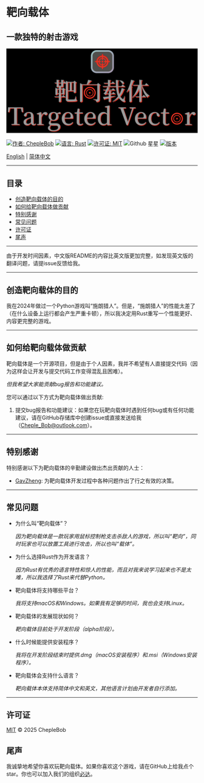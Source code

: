 # 靶向载体

## 一款独特的射击游戏

![Game Banner](Resources/assets/images/banner.png)

[![作者: ChepleBob](https://img.shields.io/badge/作者-ChepleBob-00B4D8)](https://github.com/ChepleBob30)
[![语言: Rust](https://img.shields.io/badge/语言-Rust-5F4C49)](https://www.rust-lang.org/)
[![许可证: MIT](https://img.shields.io/badge/许可证-MIT-yellow.svg)](https://opensource.org/licenses/MIT)
![Github 星星](https://img.shields.io/github/stars/ChepleBob30/targeted-vector?style=flat&color=red)
[![版本](https://img.shields.io/badge/版本-v0.19.0_alpha.1-blue)](https://github.com/ChepleBob30/Targeted-Vector/releases)

[English](./README.md) | [简体中文](./README_zh.md)

---

## 目录

- [创造靶向载体的目的](#创造靶向载体的目的)
- [如何给靶向载体做贡献](#如何给靶向载体做贡献)
- [特别感谢](#特别感谢)
- [常见问题](#常见问题)
- [许可证](#许可证)
- [尾声](#尾声)

---

由于开发时间因素，中文版README的内容比英文版更加完整，如发现英文版的翻译问题，请提issue反馈给我。

---

## 创造靶向载体的目的

我在2024年做过一个Python游戏叫“施朗猎人”。但是，“施朗猎人”的性能太差了（在什么设备上运行都会产生严重卡顿），所以我决定用Rust重写一个性能更好、内容更完整的游戏。

---

## 如何给靶向载体做贡献

靶向载体是一个开源项目，但是由于个人因素，我并不希望有人直接提交代码（因为这样会让开发与提交代码工作变得混乱且困难）。

*但我希望大家能贡献bug报告和功能建议。*

您可以通过以下方式为靶向载体做出贡献:

1. 提交bug报告和功能建议：如果您在玩靶向载体时遇到任何bug或有任何功能建议，请在GitHub存储库中创建issue或直接发送给我（<Cheple_Bob@outlook.com>）。

---

## 特别感谢

特别感谢以下为靶向载体的辛勤建设做出杰出贡献的人士：

- [GavZheng](https://github.com/GavZheng): 为靶向载体开发过程中各种问题作出了行之有效的决策。

---

## 常见问题

- 为什么叫“靶向载体”？

    *因为靶向载体是一款玩家用鼠标控制枪支击杀敌人的游戏，所以叫“靶向”，同时玩家也可以放置工具进行攻击，所以也叫“载体”。*

- 为什么选择Rust作为开发语言？

    *因为Rust有优秀的语言特性和惊人的性能，而且对我来说学习起来也不是太难，所以我选择了Rust来代替Python。*

- 靶向载体将支持哪些平台？

    *我将支持macOS和Windows。如果我有足够的时间，我也会支持Linux。*

- 靶向载体的发展现状如何？

    *靶向载体目前处于开发阶段（alpha阶段）。*

- 什么时候能提供安装程序？

    *我将在开发阶段结束时提供.dmg（macOS安装程序）和.msi（Windows安装程序）。*

- 靶向载体会支持什么语言？

    *靶向载体本体支持简体中文和英文，其他语言计划由开发者自行添加。*

---

## 许可证

[MIT](./LICENSE-MIT) © 2025 ChepleBob

## 尾声

我诚挚地希望你喜欢玩靶向载体。如果你喜欢这个游戏，请在GitHub上给我点个star。你也可以加入我们的组织[必达](https://github.com/Binder-organize)。
